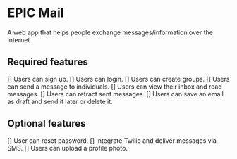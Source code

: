 # EPIC Mail
A web app that helps people exchange messages/information over the internet

## Required features
[] Users can sign up.
[] Users can login.
[] Users can create groups.
[] Users can send a message to individuals.
[] Users can view their inbox and read messages.
[] Users can retract sent messages.
[] Users can save an email as draft and send it later or delete it.

## Optional features
[] User can reset password.
[] Integrate Twilio and deliver messages via SMS.
[] Users can upload a profile photo.
